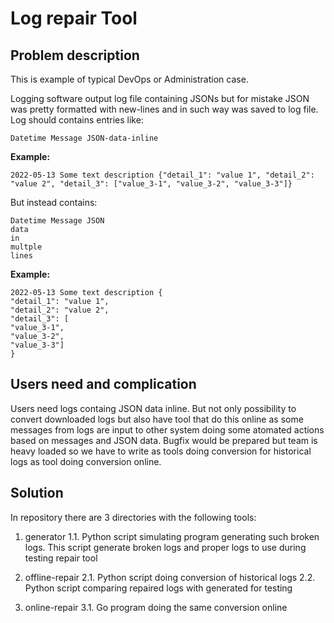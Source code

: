 # Log repair Tool

## Problem description

This is example of typical DevOps or Administration case.

Logging software output log file containing JSONs but for mistake JSON was pretty formatted with new-lines and in such way was saved to log file.
Log should contains entries like:

```
Datetime Message JSON-data-inline
```

__Example:__

```
2022-05-13 Some text description {"detail_1": "value 1", "detail_2": "value 2", "detail_3": ["value_3-1", "value_3-2", "value_3-3"]}
```

But instead contains:

```
Datetime Message JSON
data
in
multple
lines
```

__Example:__

```
2022-05-13 Some text description {
"detail_1": "value 1",
"detail_2": "value 2",
"detail_3": [
"value_3-1",
"value_3-2",
"value_3-3"]
}
```

## Users need and complication

Users need logs containg JSON data inline.
But not only possibility to convert downloaded logs but also have tool that do this online as some messages from logs are input to other system doing some atomated actions based on messages and JSON data.
Bugfix would be prepared but team is heavy loaded so we have to write as tools doing conversion for historical logs as tool doing conversion online.

## Solution

In repository there are 3 directories with the following tools:

1. generator
    1.1. Python script simulating program generating such broken logs. This script generate broken logs and proper logs to use during testing repair tool

2. offline-repair
    2.1. Python script doing conversion of historical logs
    2.2. Python script comparing repaired logs with generated for testing

3. online-repair
    3.1. Go program doing the same conversion online
